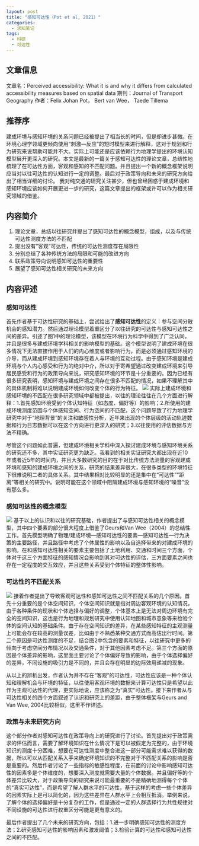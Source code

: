 ```yaml
---
layout: post
title: "感知可达性（Pot et al, 2021）"
categories:
  - 求知笔记
tags:
  - 科研
  - 可达性
---
```

## 文章信息
文章名：Perceived accessibility: What it is and why it differs from calculated accessibility measures based on spatial data
期刊：Journal of Transport Geography
作者：Felix Johan Pot， Bert van Wee， Taede Tillema
## 推荐序
建成环境与感知环境的关系问题已经被提出了相当长的时间，但是却进步甚微。在环境心理学领域更倾向使用“刺激—反应”的短时模型来进行解释，这对于规划和行为研究来说帮助可能并不大。实际上可能还是应该依赖行为地理学提出的环境认知模型展开更深入的研究。本文是最新的一篇关于感知可达性的理论文章，总结性地梳理了在可达性方面，客观和感知的不匹配问题。并且提出一个新的概念框架说明应当对以往可达性的认知进行一定的调整。最后对于政策导向和未来的研究方向给出了相当详细的讨论。
我对纯交通的研究关注甚少，但也曾经困惑于建成环境和感知环境应该如何开展更进一步的研究，这篇文章提出的框架或许可以作为相关研究领域的借鉴。
## 内容简介

1. 理论文章，总结以往研究并提出了感知可达性的概念模型，组成，以及与传统可达性测度方法的不匹配
1. 提出没有”客观”可达性，传统的可达性测度存在局限性
1. 分别总结了各种传统方法的局限和可能的改进方向
1. 联系政策导向说明感知可达性的重要性
1. 展望了感知可达性相关研究的未来方向
## 内容评述
### 感知可达性
首先作者基于可达性研究的基础上，尝试给出了**感知可达性**的定义：参与空间分散机会的感知潜力。然后通过理论模型着重区分了以往研究的可达性与感知可达性之间的差异。引述了图1中的理论模型，该模型在环境行为科学中得到了广泛认同，并且是很多与建成环境学科相关的影响模型的基础。这个模型说明了建成环境在很多情况下无法直接作用于人们的内心维度或者影响行为，而是必须通过感知环境的介导，而从建成环境到感知环境存在着人与环境的互动过程。由于感知环境是建成环境与个人内心感受和行为的绝对中介，所以对于寄希望通过改变建成环境来引导居民感受和行为的政策导向来说，研究感知环境的环节是十分重要的。因为已经有很多研究表明，感知环境与建成环境之间存在很多不匹配的情况，如果不理解其中的具体机制将难以说明建成环境如何改变个体的行为特征。
![](https://cdn.nlark.com/yuque/0/2021/jpeg/22405881/1633664716828-bb5937bc-effa-4b20-a8eb-b3e3140605e6.jpeg#from=url&height=94&id=cKxk0&margin=%5Bobject%20Object%5D&originHeight=187&originWidth=1723&originalType=binary&ratio=1&status=done&style=none&width=862)
实际上建成环境和感知环境的不匹配在很多研究领域中都被提出，以往的理论往往在几个方面进行解释：1.首先感知环境受到个体认知特征（如态度、偏好等）的影响；2.所使用的建成环境测度范围与个体感知空间、行为空间的不匹配，这个问题导致了行为地理学研究中对于“地理背景”的关注和敏感性分析，近年来出现的个体层级的活动轨迹数据和行为日志数据可以在这个方向进行更深入的研究；3.以往使用的评估数据与方法不精确。

尽管这个问题如此普遍，但建成环境相关学科中深入探讨建成环境与感知环境关系的研究还不多，其中实证研究更为缺乏。我看到的相关实证研究大都出现在近10年或者近5年的时间内，并且大多数研究的目的在于对比传统方法测量的客观建成环境和感知的建成环境之间的关系，研究的结果差异很大，在很多类型的环境特征下很难说明二者的具体关系。其中结果相对比较明显的还是集中在“可达性”“距离”等相关的研究中。说明可能在这个领域中阻隔建成环境与感知环境的“噪音”没有那么多。
### 感知可达性的概念模型
![](https://cdn.nlark.com/yuque/0/2021/jpeg/22405881/1633666575439-546cbb1d-b79c-42c2-922e-52e1365e0f87.jpeg#from=url&height=923&id=ZT2oB&margin=%5Bobject%20Object%5D&originHeight=1846&originWidth=3160&originalType=binary&ratio=1&status=done&style=none&width=1580)
基于以上的认识和以往的研究基础，作者提出了与感知可达性相关的概念模型，其中四个要素的部分很大程度上借鉴了Geurs和Van Wee（2004）的总结性工作。首先模型明确了物理/建成环境—感知可达性的要素—感知可达性—行为决策的主要路径，并且路径中考虑了个体属性的影响以及自选择带来的对建成环境的影响。在和感知可达性相关的要素主要包括了土地利用、交通和时间三个方面，个体对于这三个方面特征的感知情况会影响到其对可达性的评估，三方面要素之间也存在一定程度的交互效应，并且这些关系受到个体特征的整体性影响。
### 可达性的不匹配关系
![](https://cdn.nlark.com/yuque/0/2021/jpeg/22405881/1633669558388-e0887f22-c800-4c5f-8103-44e411b110f2.jpeg#from=url&height=619&id=d9buw&margin=%5Bobject%20Object%5D&originHeight=1237&originWidth=2175&originalType=binary&ratio=1&status=done&style=none&width=1088)
接着作者提出了导致客观可达性和感知可达性之间不匹配关系的几个原因。首先十分重要的是个体空间知识，个体空间知识就是指对周边客观环境的认知情况，由于各种条件的现状和个体选择与偏好的调整，个体基本上是无法对周边环境有完全的空间知识，这也是行为地理和规划研究中使用认知地图和城市意象等来检验个体的空间认知的基础条件。由于存在空间知识的差异，在某些感知特征的主观测量上可能会存在较高的测量误差，比如由于不熟悉某种交通方式而高估出行时间。第二个原因是可达性测度的不足，结合图2中包含的要素和特征，以往研究中更多的倾向于考虑空间分布情况以及交通条件，对于其他因素考虑不足。第三个方面的原因是个体差异的影响，这里面主要讨论了个体偏好导致的影响，由于个体选择偏好的差异，不同设施的吸引力是不同的，并且会存在明显的边际效用递减的现象。

从以上的辨析出发，作者认为并不存在“客观”的可达性，可达性应该是一种个体认知和理解机会与环境的特征，以往使用客观环境的数据来计算可达性只是希望以此作为主观可达性的代理，更实际地说，应该称之为“真实”可达性。接下来作者从与可达性相关的四个方面叙述了认识和研究上的差距，由于整体框架与Geurs and Van Wee, 2004比较相似，这里不作详述。
### 政策与未来研究方向
这个部分作者对感知可达性在政策导向上的研究进行了讨论。首先提出对于政策需求的评估而言，需要了解环境知识在什么情况下是可以被假定为完整的，由于环境知识的测度十分困难，想要在可达性测度中整合进这一部分可能需求难以获得的数据，所以可以从匹配关系入手来确定环境知识的不完整对于不匹配关系的影响是否是重要的。然后作者讨论了一些指标的敏感性程度，在前面的讨论中影响感知可达性的因素多是个体维度的，想要深入测度就需要大量的个体数据。并且偏好等的个体差异比较大，对于政策导向的研究来说可能最重要的不是精确地测得每个个体的“真实可达性”，而是希望了解人群水平的可达性，基于这样的考虑一些个体差异的因素实际上是可以简化的，因为这些差异在人群水平上会相互抵消。举例来说，了解个体的选择偏好是十分复杂的工作，但是通过一定的人群选择行为共性规律对不同设施的可达性进行权重区分可能是更有意义的。

最后作者提出了几个未来的研究方向，包括：1.进一步明确感知可达性的测度方法；2.研究感知可达性的影响因素和激发阈值；3.检验计算的可达性和感知可达性之间的不匹配。